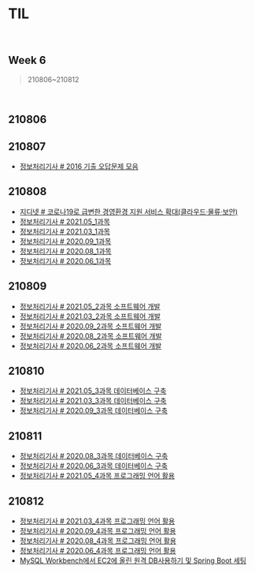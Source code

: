 # TIL

<br>

## Week 6

> 210806~210812

<br>



## 210806





## 210807

* [정보처리기사 # 2016 기출 오답문제 모음](https://pythontoomuchinformation.tistory.com/375)



## 210808

* [지디넷 # 코로나19로 급변한 경영환경 지원 서비스 확대(클라우드·물류·보안)]( https://pythontoomuchinformation.tistory.com/376)
* [정보처리기사 # 2021.05_1과목](https://pythontoomuchinformation.tistory.com/377)
* [정보처리기사 # 2021.03_1과목](https://pythontoomuchinformation.tistory.com/378)
* [정보처리기사 # 2020.09_1과목](https://pythontoomuchinformation.tistory.com/379)
* [정보처리기사 # 2020.08_1과목](https://pythontoomuchinformation.tistory.com/380)
* [정보처리기사 # 2020.06_1과목](https://pythontoomuchinformation.tistory.com/381)



## 210809

* [정보처리기사 # 2021.05_2과목 소프트웨어 개발](https://pythontoomuchinformation.tistory.com/382)
* [정보처리기사 # 2021.03_2과목 소프트웨어 개발](https://pythontoomuchinformation.tistory.com/383)
* [정보처리기사 # 2020.09_2과목 소프트웨어 개발](https://pythontoomuchinformation.tistory.com/384)
* [정보처리기사 # 2020.08_2과목 소프트웨어 개발](https://pythontoomuchinformation.tistory.com/385)
* [정보처리기사 # 2020.06_2과목 소프트웨어 개발](https://pythontoomuchinformation.tistory.com/386)



## 210810

* [정보처리기사 # 2021.05_3과목 데이터베이스 구축](https://pythontoomuchinformation.tistory.com/387)
* [정보처리기사 # 2021.03_3과목 데이터베이스 구축](https://pythontoomuchinformation.tistory.com/388)
* [정보처리기사 # 2020.09_3과목 데이터베이스 구축](https://pythontoomuchinformation.tistory.com/389)



## 210811

* [정보처리기사 # 2020.08_3과목 데이터베이스 구축](https://pythontoomuchinformation.tistory.com/390)
* [정보처리기사 # 2020.06_3과목 데이터베이스 구축](https://pythontoomuchinformation.tistory.com/391)
* [정보처리기사 # 2021.05_4과목 프로그래밍 언어 활용](https://pythontoomuchinformation.tistory.com/392)



## 210812

* [정보처리기사 # 2021.03_4과목 프로그래밍 언어 활용](https://pythontoomuchinformation.tistory.com/393)
* [정보처리기사 # 2020.09_4과목 프로그래밍 언어 활용](https://pythontoomuchinformation.tistory.com/394)
* [정보처리기사 # 2020.08_4과목 프로그래밍 언어 활용](https://pythontoomuchinformation.tistory.com/395)
* [정보처리기사 # 2020.06_4과목 프로그래밍 언어 활용](https://pythontoomuchinformation.tistory.com/396)
* [MySQL Workbench에서 EC2에 올린 원격 DB사용하기 및 Spring Boot 세팅](https://pythontoomuchinformation.tistory.com/398)

